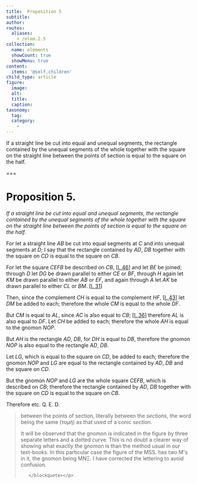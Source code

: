 ```yaml
---
title:  Proposition 5
subtitle: 
author:
routes:
  aliases:
    - /elem.2.5
collection:
  name: elements
  showCount: true
  showMenu: true
content:
  items: '@self.children'
child_type: article
figure:
  image:
  alt:
  title:
  caption:
taxonomy:
  tag:
  category:
    - 
---
```


<p><emph>If a straight line be cut into equal and unequal segments, the rectangle contained by the unequal segments of the whole together with the square on the straight line between the points of section is equal to the square on the half</emph>.</p>

===

<h1>Proposition 5.</h1>
<p><em>If a straight line be cut into equal and unequal segments, the rectangle contained by the unequal segments of the whole together with the square on the straight line between the points of section is equal to the square on the half</em>.</p>

<p>For let a straight line <em>AB</em> be cut into equal segments at <em>C</em> and into unequal segments at <em>D</em>; I say that the rectangle contained by <em>AD</em>, <em>DB</em> together with the square on <em>CD</em> is equal to the square on <em>CB</em>. </p>

<p>For let the square <em>CEFB</em> be described on <em>CB</em>, [<a href="/elem.1.46">I. 46</a>] and let <em>BE</em> be joined; through <em>D</em> let <em>DG</em> be drawn parallel to either <em>CE</em> or <em>BF</em>, through <em>H</em> again let <em>KM</em> be drawn parallel to either <em>AB</em> or <em>EF</em>, and again through <em>A</em> let <em>AK</em> be drawn parallel to either <em>CL</em> or <em>BM</em>. [<a href="/elem.1.31">I. 31</a>]</p>

<p>Then, since the complement <em>CH</em> is equal to the complement <em>HF</em>, [<a href="/elem.1.43">I. 43</a>] let <em>DM</em> be added to each; <span class="center">therefore the whole <em>CM</em> is equal to the whole <em>DF</em>.</span></p>

<p>But <em>CM</em> is equal to <em>AL</em>, <span class="center">since <em>AC</em> is also equal to <em>CB</em>; [<a href="/elem.1.36">I. 36</a>] therefore <em>AL</em> is also equal to <em>DF</em>.</span> Let <em>CH</em> be added to each; <span class="center">therefore the whole <em>AH</em> is equal to the gnomon <em>NOP</em>.</span>
       <pb n="383"/></p>

<p>But <em>AH</em> is the rectangle <em>AD</em>, <em>DB</em>, for <em>DH</em> is equal to <em>DB</em>, <span class="center">therefore the gnomon <em>NOP</em> is also equal to the rectangle <em>AD</em>, <em>DB</em>.</span></p>

<p>Let <em>LG</em>, which is equal to the square on <em>CD</em>, be added to each; <span class="center">therefore the gnomon <em>NOP</em> and <em>LG</em> are equal to the rectangle contained by <em>AD</em>, <em>DB</em> and the square on <em>CD</em>.</span></p>

<p>But the gnomon <em>NOP</em> and <em>LG</em> are the whole square <em>CEFB</em>, which is described on <em>CB</em>; <span class="center">therefore the rectangle contained by <em>AD</em>, <em>DB</em> together with the square on <em>CD</em> is equal to the square on <em>CB</em>.</span></p>

<p>Therefore etc. Q. E. D.
<blockquote n="3" class="crit" place="unspecified" anchored="yes">
        
<p><span class="bold">between the points of section</span>, literally <quote>between the <em>sections</em>,</quote>
 the word being the same (<foreign lang="greek">τομή</foreign>) as that used of a conic <em>section</em>.</p>

        
<p>It will be observed that the gnomon is indicated in the figure by three separate letters and a dotted curve. This is no doubt a clearer way of showing what exactly the gnomon is than the method usual in our text-books. In this particular case the figure of the MSS. has <em>two</em> M's in it, the gnomon being MN<foreign lang="greek">Ξ</foreign>. I have corrected the lettering to avoid confusion.</p>

       </blockquote></p>
